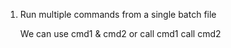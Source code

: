 1. Run multiple commands from a single batch file

   We can use 
   cmd1 & cmd2 
   or
   call cmd1
   call cmd2 